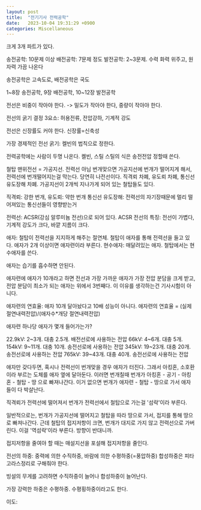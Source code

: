 ```yaml
---
layout: post
title:  "전기기사 전력공학"
date:   2023-10-04 19:31:29 +0900
categories: Miscellaneous
---
```


크게 3개 파트가 있다.

송전공학: 10문제 이상
배전공학: 7문제 정도
발전공학: 2~3문제. 수력 화력 위주고, 원자력 가끔 나온다

송전공학은 고속도로, 배전공학은 국도

1~8장 송전공학, 9장 배전공학, 10~12장 발전공학


전선은 비중이 작아야 한다. -> 밀도가 작아야 한다, 중량이 작아야 한다.

전선의 굵기 결정 3요소: 허용전류, 전압강하, 기계적 강도

전선은 신장률도 커야 한다. 신장률=신축성

가장 경제적인 전선 굵기: 켈빈의 법칙으로 정한다.

전력공학에는 사람이 두명 나온다. 켈빈, 스틸
스틸의 식은 송전전압 정할때 쓴다.

철탑 맨위전선 = 가공지선. 전력선 아님
번개맞으면 가공지선에 번개가 떨어지게 해서, 전력선에 번개떨어지는걸 막는다. 당연히 나전선이다.
직격뢰 차폐, 유도뢰 차폐, 통신선 유도장해 차폐.
가공지선이 2개씩 지나가게 되어 있는 철탑들도 있다.

직격뢰: 강한 번개, 유도뢰: 약한 번개
통신선 유도장해: 전력선의 자기장때문에 멀리 떨어져있는 통신선들이 영향받는거

전력선: ACSR(강심 알루미늄 전선)으로 되어 있다.
ACSR 전선의 특징: 전선이 가볍다, 기계적 강도가 크다, 바깥 지름이 크다.

애자: 철탑이 전력선을 지지하게 해주는 절연체. 철탑이 애자를 통해 전력선을 들고 있다.
애자가 2개 이상이면 애자련이라 부른다.
현수애자: 매달려있는 애자. 철탑에서는 현수애자를 쓴다.

애자는 습기를 흡수하면 안된다.

애자련에 애자가 10개라고 하면
전선과 가장 가까운 애자가 가장 전압 분담을 크게 받고,
전압 분담이 최소가 되는 애자는 위에서 3번째다. 이 이유를 생각하는건 기사시험이 아니다.

애자련의 연효율: 애자 10개 달아놨다고 10배 성능이 아니다.
애자련의 연효율 = (실제 절연내력전압)/(애자수*개당 절연내력전압)

애자련 하나당 애자가 몇개 들어가는가?

22.9kV: 2~3개. 대충 2.5개. 배전선로에 사용하는 전압
66kV: 4~6개. 대충 5개.
154kV: 9~11개. 대충 10개. 송전선로에 사용하는 전압
345kV: 19~23개. 대충 20개. 송전선로에 사용하는 전압
765kV: 39~43개. 대충 40개. 송전선로에 사용하는 전압

애자만 갖다두면, 혹시나 전력선이 번개맞을 경우 애자가 터진다.
그래서 아킹혼, 소호환이라 부르는 도체를 애자 옆에 달아둔다.
이러면 번개칠때 번개가 아킹혼 - 공기 - 아킹혼 - 철탑 - 땅 으로 빠져나간다.
이거 없으면 번개가 애자련 - 철탑 - 땅으로 가서 애자들이 다 박살난다.

직격뢰가 전력선에 떨어져서 번개가 전력선에서 철탑으로 가는걸 '섬락'이라 부른다.

일반적으로는, 번개가 가공지선에 떨어지고 철탑을 따라 땅으로 가서, 접지를 통해 땅으로 빠져나간다.
근데 철탑의 접지저항이 크면, 번개가 대지로 가지 않고 전력선으로 가버린다. 이걸 '역섬락'이라 부른다. 방향이 반대니까.

접지저항을 줄여야 할 때는 매설지선을 포설해 접지저항을 줄인다.

전선의 하중: 중력에 의한 수직하중, 바람에 의한 수평하중(=풍압하중)
합성하중은 피타고라스정리로 구해줘야 한다.

빙설의 무게를 고려하면 수직하중이 늘어나 합성하중이 늘어난다.

가장 강력한 하중은 수평하중. 수평횡하중이라고도 한다.

이도: